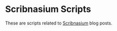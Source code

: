 # Scribnasium Scripts

These are scripts related to [Scribnasium](http://Scribnasium.com) blog posts.